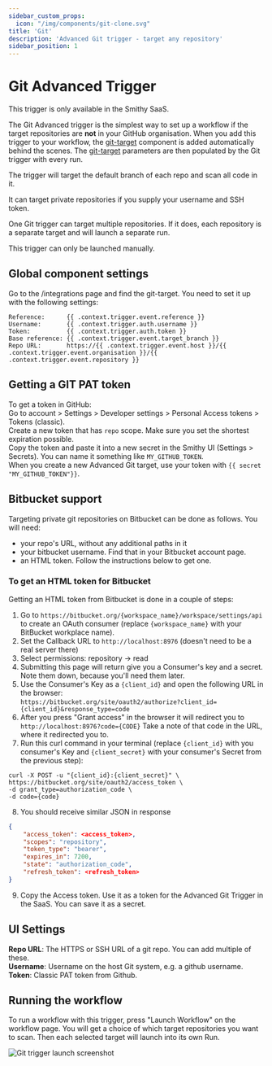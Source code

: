 ```yaml
---
sidebar_custom_props:
  icon: "/img/components/git-clone.svg"
title: 'Git'
description: 'Advanced Git trigger - target any repository'
sidebar_position: 1
---
```


# Git Advanced Trigger

This trigger is only available in the Smithy SaaS.

The Git Advanced trigger is the simplest way to set up a workflow if the target
repositories are **not** in your GitHub organisation. When you add this
trigger to your workflow,
the [git-target](https://docs.smithy.security/docs/reference/components/git-clone)
component is added automatically behind the scenes.
The [git-target](https://docs.smithy.security/docs/reference/components/git-clone)
parameters are then populated by the Git trigger with every run.

The trigger will target the default branch of each repo and scan all code
in it.

It can target private repositories if you supply your username and SSH token.

One Git trigger can target multiple repositories. If it does, each repository is
a separate target and will launch a separate run.

This trigger can only be launched manually.

## Global component settings

Go to the /integrations page and find the git-target.
You need to set it up with the following settings:

```
Reference:      {{ .context.trigger.event.reference }}
Username:       {{ .context.trigger.auth.username }}
Token:          {{ .context.trigger.auth.token }}
Base reference:	{{ .context.trigger.event.target_branch }}
Repo URL:       https://{{ .context.trigger.event.host }}/{{ .context.trigger.event.organisation }}/{{ .context.trigger.event.repository }}
```

## Getting a GIT PAT token

To get a token in GitHub:  
Go to account > Settings > Developer settings > Personal Access tokens > Tokens (classic).  
Create a new token that has
`repo` scope. Make sure you set the shortest expiration possible.  
Copy the token and paste it into a new secret in the Smithy UI (Settings > Secrets). You can name it something like
`MY_GITHUB_TOKEN`.  
When you create a new Advanced Git target, use your token with
`{{ secret "MY_GITHUB_TOKEN"}}`.

## Bitbucket support

Targeting private git repositories on Bitbucket can be done as follows.
You will need:

- your repo's URL, without any additional paths in it
- your bitbucket username. Find that in your Bitbucket account page.
- an HTML token. Follow the instructions below to get one.

### To get an HTML token for Bitbucket

Getting an HTML token from Bitbucket is done in a couple of steps:

1. Go to
   `https://bitbucket.org/{workspace_name}/workspace/settings/api` to create
   an OAuth consumer (replace
   `{workspace_name}` with your BitBucket workplace name).
2. Set the Callback URL to
   `http://localhost:8976` (doesn't need to be a real server there)
3. Select permissions: repository -> read
4. Submitting this page will return give you a Consumer's key and a secret. Note them down, because you'll need them later.
5. Use the Consumer's Key as a
   `{client_id}` and open the following URL in the browser:  
   `https://bitbucket.org/site/oauth2/authorize?client_id={client_id}&response_type=code`
6. After you press "Grant access" in the browser it will redirect you to
   `http://localhost:8976?code={CODE}`
   Take a note of that code in the URL, where it redirected you to.
7. Run this curl command in your terminal
   (replace `{client_id}` with you consumer's Key and
   `{client_secret}` with your consumer's Secret from the previous step):

```
curl -X POST -u "{client_id}:{client_secret}" \
https://bitbucket.org/site/oauth2/access_token \
-d grant_type=authorization_code \
-d code={code}
```

8. You should receive similar JSON in response

```json
{
    "access_token": <access_token>,
    "scopes": "repository",
    "token_type": "bearer",
    "expires_in": 7200,
    "state": "authorization_code",
    "refresh_token": <refresh_token>
}
```

9. Copy the Access token. Use it as a token for the Advanced Git Trigger in the SaaS. You can save it as a secret.

## UI Settings

**Repo URL**: The HTTPS or SSH URL of a git repo. You can add multiple of
these.  
**Username**: Username on the host Git system, e.g. a github username.  
**Token**: Classic PAT token from Github.

## Running the workflow

To run a workflow with this trigger, press "Launch Workflow" on the workflow
page. You will get a choice of which target repositories you want to
scan. Then each selected target will launch into its own Run.

![Git trigger launch screenshot](/img/instructions/git-trigger-run.png)





